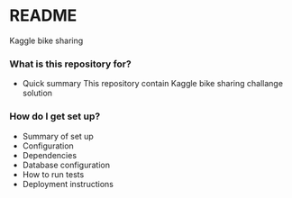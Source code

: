 # README #

Kaggle bike sharing

### What is this repository for? ###

* Quick summary
This repository contain Kaggle bike sharing challange solution

### How do I get set up? ###

* Summary of set up
* Configuration
* Dependencies
* Database configuration
* How to run tests
* Deployment instructions

